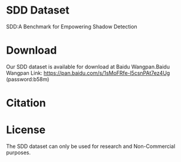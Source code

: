 # SDD Dataset
SDD:A Benchmark for Empowering Shadow Detection
# Download
Our SDD dataset is available for download at Baidu Wangpan.Baidu Wangpan Link: https://pan.baidu.com/s/1sMoFRfe-l5csnPAt7ez4Ug (password:b58m)
# Citation

# License
The SDD dataset can only be used for research and Non-Commercial purposes.
